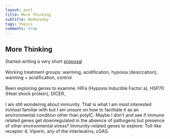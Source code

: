 ```yaml
---
layout: post
title: More Thinking
subtitle: Wednesday
tags: Thesis
comments: true
---
```


## More Thinking
Started writing a very short [proposal](https://docs.google.com/document/d/1MEeW22jcp67DmgbpTFFHPA_pPB0TnZVySKBuJimk7Ik/edit?usp=sharing)
<br><br>
Working treatment groups: warming, acidification, hypoxia (desiccation), warming + acidification, control
<br><br>
Been exploring genes to examine. HIFa (Hypoxia Inducible Factor a), HSP70 (Heat shock protein), DICER,
<br><br>
I am still wondering about immunity. That is what I am most interested in/most familiar with but I am unsure on how to  facilitate it as an environmental condition other than polyIC. Maybe I don't and see if immune related genes get downregulated in the absence of pathogens but presence of other environmental stress? Immunity-related genes to explore: Toll-like receptor 4, Viperin, any of the interleukins, cGAS.
